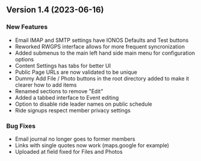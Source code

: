  ## Version 1.4 (2023-06-16)
 ### New Features
 - Email IMAP and SMTP settings have IONOS Defaults and Test buttons
 - Reworked RWGPS interface allows for more frequent syncronization
 - Added submenus to the main left hand side main menu for configuration options
 - Content Settings has tabs for better UI
 - Public Page URLs are now validated to be unique
 - Dummy Add File / Photo buttons in the root directory added to make it clearer how to add items
 - Renamed sections to remove "Edit"
 - Added a tabbed interface to Event editing
 - Option to disable ride leader names on public schedule
 - Ride signups respect member privacy settings

 ### Bug Fixes
 - Email journal no longer goes to former members
 - Links with single quotes now work (maps.google for example)
 - Uploaded at field fixed for Files and Photos

